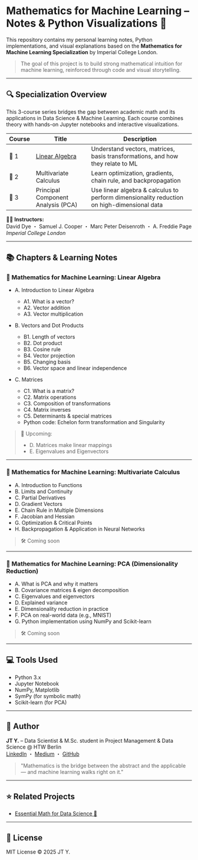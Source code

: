 # Mathematics for Machine Learning – Notes & Python Visualizations 📐

This repository contains my personal learning notes, Python implementations, and visual explanations based on the **Mathematics for Machine Learning Specialization** by Imperial College London.

> The goal of this project is to build strong mathematical intuition for machine learning, reinforced through code and visual storytelling.

---

## 🔍 Specialization Overview

This 3-course series bridges the gap between academic math and its applications in Data Science & Machine Learning. Each course combines theory with hands-on Jupyter notebooks and interactive visualizations.

| Course | Title                              | Description                                                                                |
| ------ | ---------------------------------- | ------------------------------------------------------------------------------------------ |
| 📘 1    | [Linear Algebra](https://github.com/JohnsonIsHere/mathematics-for-machine-learning-notes/tree/main/linear-algebra)                     | Understand vectors, matrices, basis transformations, and how they relate to ML             |
| 📗 2    | Multivariate Calculus              | Learn optimization, gradients, chain rule, and backpropagation                             |
| 📙 3    | Principal Component Analysis (PCA) | Use linear algebra & calculus to perform dimensionality reduction on high-dimensional data |

🧑‍🏫 **Instructors:**  
David Dye ・ Samuel J. Cooper ・ Marc Peter Deisenroth ・ A. Freddie Page  
*Imperial College London*

---

## 📚 Chapters & Learning Notes

### 📘 Mathematics for Machine Learning: Linear Algebra

- A. Introduction to Linear Algebra  
  - A1. What is a vector?  
  - A2. Vector addition  
  - A3. Vector multiplication  

- B. Vectors and Dot Products  
  - B1. Length of vectors  
  - B2. Dot product  
  - B3. Cosine rule  
  - B4. Vector projection  
  - B5. Changing basis  
  - B6. Vector space and linear independence  

- C. Matrices  
  - C1. What is a matrix?  
  - C2. Matrix operations  
  - C3. Composition of transformations  
  - C4. Matrix inverses  
  - C5. Determinants & special matrices
  - Python code: Echelon form transformation and Singularity

> 🧠 Upcoming:
> - D. Matrices make linear mappings
> - E. Eigenvalues and Eigenvectors

---

### 📗 Mathematics for Machine Learning: Multivariate Calculus

- A. Introduction to Functions  
- B. Limits and Continuity  
- C. Partial Derivatives  
- D. Gradient Vectors  
- E. Chain Rule in Multiple Dimensions  
- F. Jacobian and Hessian  
- G. Optimization & Critical Points  
- H. Backpropagation & Application in Neural Networks  

> 🛠️ Coming soon

---

### 📙 Mathematics for Machine Learning: PCA (Dimensionality Reduction)

- A. What is PCA and why it matters  
- B. Covariance matrices & eigen decomposition  
- C. Eigenvalues and eigenvectors  
- D. Explained variance  
- E. Dimensionality reduction in practice  
- F. PCA on real-world data (e.g., MNIST)  
- G. Python implementation using NumPy and Scikit-learn  

> 🛠️ Coming soon
---

## 💻 Tools Used

- Python 3.x
- Jupyter Notebook
- NumPy, Matplotlib
- SymPy (for symbolic math)
- Scikit-learn (for PCA)

---

## 🧠 Author

**JT Y.** – Data Scientist & M.Sc. student in Project Management & Data Science @ HTW Berlin  
[LinkedIn](https://www.linkedin.com/in/jt-y-37a299174/) ・ [Medium](https://medium.com/@johnsonxxx0926) ・ [GitHub](https://github.com/JohnsonIsHere)

> "Mathematics is the bridge between the abstract and the applicable — and machine learning walks right on it."

---

## ⭐ Related Projects

- [Essential Math for Data Science 📘](https://github.com/JohnsonIsHere/essential-math-ds-notes)

---

## 📜 License

MIT License © 2025 JT Y.
